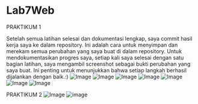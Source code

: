 # Lab7Web

PRAKTIKUM 1

Setelah semua latihan selesai dan dokumentasi lengkap, saya commit hasil kerja saya ke dalam repository. Ini adalah cara untuk menyimpan dan merekam semua perubahan yang saya buat di dalam repository. Untuk mendokumentasikan progres saya, setiap kali saya selesai dengan satu bagian latihan, saya mengambil screenshot sebagai bukti perubahan yang saya buat. Ini penting untuk menunjukkan bahwa setiap langkah berhasil dijalankan dengan baik.:)
![Image](https://github.com/user-attachments/assets/60de252d-f3e5-49c0-8687-b0b7633c4a45)
![Image](https://github.com/user-attachments/assets/213c2197-52cc-4dc3-aad5-44ea1096ff0d)
![Image](https://github.com/user-attachments/assets/c20f7495-df79-4cdf-bca6-e119e11d2f77)
![Image](https://github.com/user-attachments/assets/117bc3f2-0c3e-4366-8742-17b771672a53)
![Image](https://github.com/user-attachments/assets/86c3d566-faa4-40c8-ba48-a2c38d3c7aef)
![Image](https://github.com/user-attachments/assets/51d5cc77-b65c-47b7-bd2a-ef59760e9c95)
![Image](https://github.com/user-attachments/assets/f5c4bbf7-898d-4fd6-bde1-74d389ce1ea4)

PRAKTIKUM 2
![Image](https://github.com/user-attachments/assets/bdedabea-46b9-4a09-9dc6-049e28ca19b7)
![image](https://github.com/user-attachments/assets/e9001739-e98e-409e-8862-aef8fcaeb0a7)

